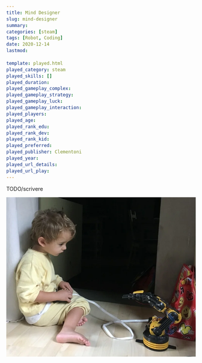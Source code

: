 ```yaml
---
title: Mind Designer
slug: mind-designer
summary: 
categories: [steam]
tags: [Robot, Coding]
date: 2020-12-14
lastmod: 

template: played.html
played_category: steam
played_skills: []
played_duration: 
played_gameplay_complex: 
played_gameplay_strategy: 
played_gameplay_luck: 
played_gameplay_interaction: 
played_players: 
played_age: 
played_rank_edu: 
played_rank_dev: 
played_rank_kid: 
played_preferred: 
played_publisher: Clementoni
played_year: 
played_url_details: 
played_url_play: 
---
```


TODO/scrivere 

![](img/steam_braccio_robot.webp)


